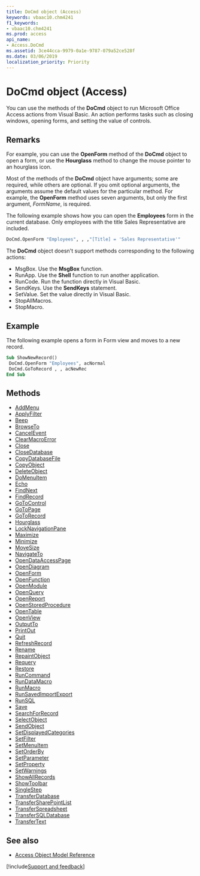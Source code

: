 ```yaml
---
title: DoCmd object (Access)
keywords: vbaac10.chm4241
f1_keywords:
- vbaac10.chm4241
ms.prod: access
api_name:
- Access.DoCmd
ms.assetid: 3ce44cca-9979-0a1e-9787-079a52ce528f
ms.date: 03/06/2019
localization_priority: Priority
---
```



# DoCmd object (Access)

You can use the methods of the **DoCmd** object to run Microsoft Office Access actions from Visual Basic. An action performs tasks such as closing windows, opening forms, and setting the value of controls.


## Remarks

For example, you can use the **OpenForm** method of the **DoCmd** object to open a form, or use the **Hourglass** method to change the mouse pointer to an hourglass icon.

Most of the methods of the **DoCmd** object have arguments; some are required, while others are optional. If you omit optional arguments, the arguments assume the default values for the particular method. For example, the **OpenForm** method uses seven arguments, but only the first argument, _FormName_, is required. 

The following example shows how you can open the **Employees** form in the current database. Only employees with the title Sales Representative are included.

```vb
DoCmd.OpenForm "Employees", , ,"[Title] = 'Sales Representative'"
```

The **DoCmd** object doesn't support methods corresponding to the following actions:
    
- MsgBox. Use the **MsgBox** function.    
- RunApp. Use the **Shell** function to run another application.    
- RunCode. Run the function directly in Visual Basic.   
- SendKeys. Use the **SendKeys** statement.   
- SetValue. Set the value directly in Visual Basic.   
- StopAllMacros.   
- StopMacro.
    

## Example

The following example opens a form in Form view and moves to a new record.

```vb
Sub ShowNewRecord() 
 DoCmd.OpenForm "Employees", acNormal 
 DoCmd.GoToRecord , , acNewRec 
End Sub
```


## Methods

- [AddMenu](Access.DoCmd.AddMenu.md)
- [ApplyFilter](Access.DoCmd.ApplyFilter.md)
- [Beep](Access.DoCmd.Beep.md)
- [BrowseTo](Access.DoCmd.BrowseTo.md)
- [CancelEvent](Access.DoCmd.CancelEvent.md)
- [ClearMacroError](Access.DoCmd.ClearMacroError.md)
- [Close](Access.DoCmd.Close.md)
- [CloseDatabase](Access.DoCmd.CloseDatabase.md)
- [CopyDatabaseFile](Access.DoCmd.CopyDatabaseFile.md)
- [CopyObject](Access.DoCmd.CopyObject.md)
- [DeleteObject](Access.DoCmd.DeleteObject.md)
- [DoMenuItem](Access.DoCmd.DoMenuItem.md)
- [Echo](Access.DoCmd.Echo.md)
- [FindNext](Access.DoCmd.FindNext.md)
- [FindRecord](Access.DoCmd.FindRecord.md)
- [GoToControl](Access.DoCmd.GoToControl.md)
- [GoToPage](Access.DoCmd.GoToPage.md)
- [GoToRecord](Access.DoCmd.GoToRecord.md)
- [Hourglass](Access.DoCmd.Hourglass.md)
- [LockNavigationPane](Access.DoCmd.LockNavigationPane.md)
- [Maximize](Access.DoCmd.Maximize.md)
- [Minimize](Access.DoCmd.Minimize.md)
- [MoveSize](Access.DoCmd.MoveSize.md)
- [NavigateTo](Access.DoCmd.NavigateTo.md)
- [OpenDataAccessPage](Access.DoCmd.OpenDataAccessPage.md)
- [OpenDiagram](Access.DoCmd.OpenDiagram.md)
- [OpenForm](Access.DoCmd.OpenForm.md)
- [OpenFunction](Access.DoCmd.OpenFunction.md)
- [OpenModule](Access.DoCmd.OpenModule.md)
- [OpenQuery](Access.DoCmd.OpenQuery.md)
- [OpenReport](Access.DoCmd.OpenReport.md)
- [OpenStoredProcedure](Access.DoCmd.OpenStoredProcedure.md)
- [OpenTable](Access.DoCmd.OpenTable.md)
- [OpenView](Access.DoCmd.OpenView.md)
- [OutputTo](Access.DoCmd.OutputTo.md)
- [PrintOut](Access.DoCmd.PrintOut.md)
- [Quit](Access.DoCmd.Quit.md)
- [RefreshRecord](Access.DoCmd.RefreshRecord.md)
- [Rename](Access.DoCmd.Rename.md)
- [RepaintObject](Access.DoCmd.RepaintObject.md)
- [Requery](Access.DoCmd.Requery.md)
- [Restore](Access.DoCmd.Restore.md)
- [RunCommand](Access.DoCmd.RunCommand.md)
- [RunDataMacro](Access.DoCmd.RunDataMacro.md)
- [RunMacro](Access.DoCmd.RunMacro.md)
- [RunSavedImportExport](Access.DoCmd.RunSavedImportExport.md)
- [RunSQL](Access.DoCmd.RunSQL.md)
- [Save](Access.DoCmd.Save.md)
- [SearchForRecord](Access.DoCmd.SearchForRecord.md)
- [SelectObject](Access.DoCmd.SelectObject.md)
- [SendObject](Access.DoCmd.SendObject.md)
- [SetDisplayedCategories](Access.DoCmd.SetDisplayedCategories.md)
- [SetFilter](Access.DoCmd.SetFilter.md)
- [SetMenuItem](Access.DoCmd.SetMenuItem.md)
- [SetOrderBy](Access.DoCmd.SetOrderBy.md)
- [SetParameter](Access.DoCmd.SetParameter.md)
- [SetProperty](Access.DoCmd.SetProperty.md)
- [SetWarnings](Access.DoCmd.SetWarnings.md)
- [ShowAllRecords](Access.DoCmd.ShowAllRecords.md)
- [ShowToolbar](Access.DoCmd.ShowToolbar.md)
- [SingleStep](Access.DoCmd.SingleStep.md)
- [TransferDatabase](Access.DoCmd.TransferDatabase.md)
- [TransferSharePointList](Access.DoCmd.TransferSharePointList.md)
- [TransferSpreadsheet](Access.DoCmd.TransferSpreadsheet.md)
- [TransferSQLDatabase](Access.DoCmd.TransferSQLDatabase.md)
- [TransferText](Access.DoCmd.TransferText.md)

## See also

- [Access Object Model Reference](overview/Access/object-model.md)


[!include[Support and feedback](~/includes/feedback-boilerplate.md)]
